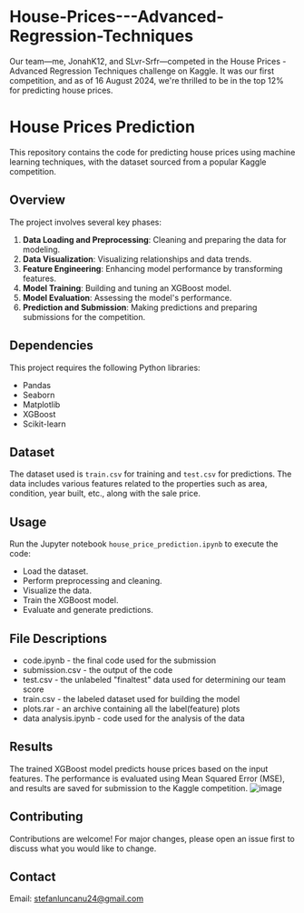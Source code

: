 # House-Prices---Advanced-Regression-Techniques
Our team—me, JonahK12, and SLvr-Srfr—competed in the House Prices - Advanced Regression Techniques challenge on Kaggle. It was our first competition, and as of 16 August 2024, we're thrilled to be in the top 12% for predicting house prices.

# House Prices Prediction

This repository contains the code for predicting house prices using machine learning techniques, with the dataset sourced from a popular Kaggle competition.

## Overview

The project involves several key phases:
1. **Data Loading and Preprocessing**: Cleaning and preparing the data for modeling.
2. **Data Visualization**: Visualizing relationships and data trends.
3. **Feature Engineering**: Enhancing model performance by transforming features.
4. **Model Training**: Building and tuning an XGBoost model.
5. **Model Evaluation**: Assessing the model's performance.
6. **Prediction and Submission**: Making predictions and preparing submissions for the competition.

## Dependencies

This project requires the following Python libraries:
- Pandas
- Seaborn
- Matplotlib
- XGBoost
- Scikit-learn


## Dataset

The dataset used is `train.csv` for training and `test.csv` for predictions. The data includes various features related to the properties such as area, condition, year built, etc., along with the sale price.

## Usage

Run the Jupyter notebook `house_price_prediction.ipynb` to execute the code:
- Load the dataset.
- Perform preprocessing and cleaning.
- Visualize the data.
- Train the XGBoost model.
- Evaluate and generate predictions.

## File Descriptions

 - code.ipynb - the final code used for the submission
 - submission.csv -  the output of the code
 - test.csv - the unlabeled "finaltest" data used for determining our team score
 - train.csv - the labeled dataset used for building the model
 - plots.rar - an archive containing all the label(feature) plots
 - data analysis.ipynb - code used for the analysis of the data

## Results

The trained XGBoost model predicts house prices based on the input features. The performance is evaluated using Mean Squared Error (MSE), and results are saved for submission to the Kaggle competition.
![image](https://github.com/user-attachments/assets/a9c6a4a9-f73f-4724-9c4d-28a097d71736)

## Contributing

Contributions are welcome! For major changes, please open an issue first to discuss what you would like to change.

## Contact

Email: stefanluncanu24@gmail.com



